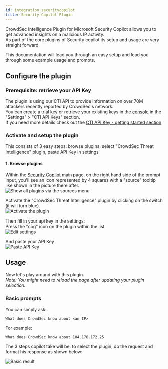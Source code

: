 ```yaml
---
id: integration_securitycopilot
title: Security Copilot Plugin
---
```


CrowdSec Intelligence Plugin for Microsoft Security Copilot allows you to get advanced insights on a malicious IP activity.  
As part of the core plugins of Security copilot its setup and usage are very straight forward.

This documentation will lead you through an easy setup and lead you through some example usage and prompts.

## Configure the plugin

### Prerequisite: retrieve your API Key
The plugin is using our CTI API to provide information on over 70M attackers recently reported by CrowdSec's network.  
You can create a trial key or retrieve your existing keys in the [console](https://app.crowdsec.net/) in the "Settings" > "CTI API Keys" section.  
If you need more details check out the [CTI API Key - getting started section](/cti_api/api_getting_started.mdx)

### Activate and setup the plugin
This consists of 3 easy steps: browse plugins, select "CrowdSec Threat Intelligence" plugin, paste API Key in settings

#### 1. Browse plugins
Within the [Security Copilot](https://securitycopilot.microsoft.com/) main page, on the right hand side of the prompt input, you'll see an icon represented by 4 squares with a "source" tooltip like shown in the picture there after.   
![Show all plugins via the sources menu](/img/securitycopilot_prompt_and_sourcebutton.png)

Activate the "CrowdSec Threat Intelligence" plugin by clicking on the switch (it will turn blue).  
![Activate the plugin](/img/securitycopilot_plugin_activation.png)

Then fill in your api key in the settings:  
Press the "cog" icon on the plugin within the list  
![Edit settings](/img/securitycopilot_edit_settings.png)

And paste your API Key  
![Paste API Key](/img/securitycopilot_fill_api_key.png)

## Usage

Now let's play around with this plugin.  
*Note: You might need to reload the page after updating your plugin selection.*  

### Basic prompts

You can simply ask:  
```
What does CrowdSec know about <an IP>
```
For example: 
```
What does CrowdSec know about 184.178.172.25
```  

The 3 steps copilot take will be: to select the plugin, do the request and format his response as shown below:  

![Basic result](/img/securitycopilot_basic_prompt_result.png)
